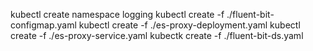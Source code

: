 kubectl create namespace logging
kubectl create -f ./fluent-bit-configmap.yaml
kubectl create -f ./es-proxy-deployment.yaml
kubectl create -f ./es-proxy-service.yaml
kubectk create -f ./fluent-bit-ds.yaml

